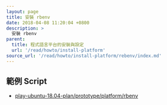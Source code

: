 ```yaml
---
layout: page
title: 安裝 rbenv
date: 2018-04-08 11:20:04 +0800
description: >
  安裝 rbenv
parent:
  title: 程式語言平台的安裝與設定
  url: '/read/howto/install-platform'
source_url: '/read/howto/install-platform/rebenv/index.md'
---
```



## 範例 Script

* [play-ubuntu-18.04-plan/prototype/platform/rbenv](https://github.com/samwhelp/play-ubuntu-18.04-plan/tree/master/prototype/platform/rbenv)
